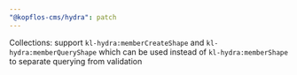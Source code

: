 ```yaml
---
"@kopflos-cms/hydra": patch
---
```


Collections: support `kl-hydra:memberCreateShape` and `kl-hydra:memberQueryShape` which can be used instead of `kl-hydra:memberShape` to separate querying from validation 
